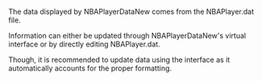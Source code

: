 The data displayed by NBAPlayerDataNew comes from the NBAPlayer.dat file.

Information can either be updated through NBAPlayerDataNew's virtual interface or by directly editing NBAPlayer.dat.

Though, it is recommended to update data using the interface as it automatically accounts for the proper formatting.
